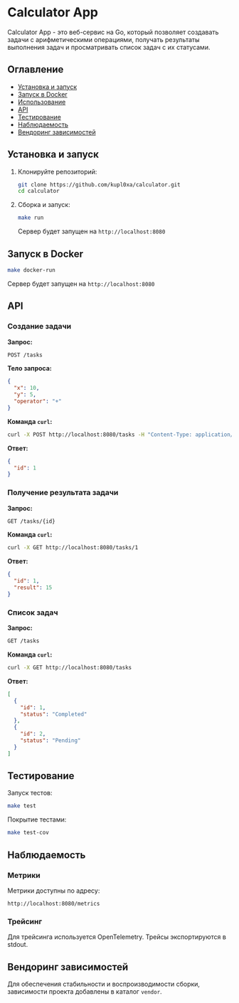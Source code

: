 # Calculator App

Calculator App - это веб-сервис на Go, который позволяет создавать задачи с арифметическими операциями, получать результаты выполнения задач и просматривать список задач с их статусами.

## Оглавление

- [Установка и запуск](#установка)
- [Запуск в Docker](#запуск-в-docker)
- [Использование](#использование)
- [API](#api)
- [Тестирование](#тестирование)
- [Наблюдаемость](#наблюдаемость)
- [Вендоринг зависимостей](#вендоринг-зависимостей)

## Установка и запуск

1. Клонируйте репозиторий:
    ```sh
    git clone https://github.com/kupl0xa/calculator.git
    cd calculator
    ```

2. Сборка и запуск:
    ```sh
    make run
    ```
    Сервер будет запущен на `http://localhost:8080`

## Запуск в Docker

  ```sh
  make docker-run
  ```
  Сервер будет запущен на `http://localhost:8080`

## API

### Создание задачи

**Запрос:**
```sh
POST /tasks
```

**Тело запроса:**
```json
{
  "x": 10,
  "y": 5,
  "operator": "+"
}
```

**Команда `curl`:**
```sh
curl -X POST http://localhost:8080/tasks -H "Content-Type: application/json" -d '{"x": 10, "y": 5, "operator": "+"}'
```

**Ответ:**
```json
{
  "id": 1
}
```

### Получение результата задачи

**Запрос:**
```sh
GET /tasks/{id}
```

**Команда `curl`:**
```sh
curl -X GET http://localhost:8080/tasks/1
```

**Ответ:**
```json
{
  "id": 1,
  "result": 15
}
```

### Список задач

**Запрос:**
```sh
GET /tasks
```

**Команда `curl`:**
```sh
curl -X GET http://localhost:8080/tasks
```

**Ответ:**
```json
[
  {
    "id": 1,
    "status": "Completed"
  },
  {
    "id": 2,
    "status": "Pending"
  }
]
```

## Тестирование

Запуск тестов:
```sh
make test
```

Покрытие тестами:
```sh
make test-cov
```

## Наблюдаемость

### Метрики

Метрики доступны по адресу:
```
http://localhost:8080/metrics
```

### Трейсинг

Для трейсинга используется OpenTelemetry. Трейсы экспортируются в stdout.

## Вендоринг зависимостей

Для обеспечения стабильности и воспроизводимости сборки, зависимости проекта добавлены в каталог `vendor`.
